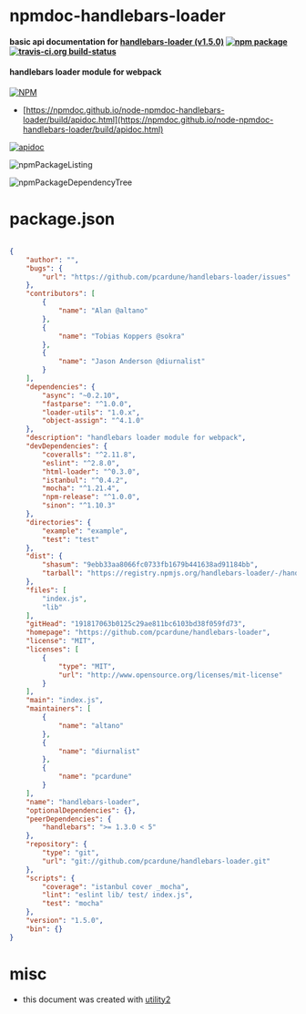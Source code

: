 # npmdoc-handlebars-loader

#### basic api documentation for  [handlebars-loader (v1.5.0)](https://github.com/pcardune/handlebars-loader)  [![npm package](https://img.shields.io/npm/v/npmdoc-handlebars-loader.svg?style=flat-square)](https://www.npmjs.org/package/npmdoc-handlebars-loader) [![travis-ci.org build-status](https://api.travis-ci.org/npmdoc/node-npmdoc-handlebars-loader.svg)](https://travis-ci.org/npmdoc/node-npmdoc-handlebars-loader)

#### handlebars loader module for webpack

[![NPM](https://nodei.co/npm/handlebars-loader.png?downloads=true&downloadRank=true&stars=true)](https://www.npmjs.com/package/handlebars-loader)

- [https://npmdoc.github.io/node-npmdoc-handlebars-loader/build/apidoc.html](https://npmdoc.github.io/node-npmdoc-handlebars-loader/build/apidoc.html)

[![apidoc](https://npmdoc.github.io/node-npmdoc-handlebars-loader/build/screenCapture.buildCi.browser.%252Ftmp%252Fbuild%252Fapidoc.html.png)](https://npmdoc.github.io/node-npmdoc-handlebars-loader/build/apidoc.html)

![npmPackageListing](https://npmdoc.github.io/node-npmdoc-handlebars-loader/build/screenCapture.npmPackageListing.svg)

![npmPackageDependencyTree](https://npmdoc.github.io/node-npmdoc-handlebars-loader/build/screenCapture.npmPackageDependencyTree.svg)



# package.json

```json

{
    "author": "",
    "bugs": {
        "url": "https://github.com/pcardune/handlebars-loader/issues"
    },
    "contributors": [
        {
            "name": "Alan @altano"
        },
        {
            "name": "Tobias Koppers @sokra"
        },
        {
            "name": "Jason Anderson @diurnalist"
        }
    ],
    "dependencies": {
        "async": "~0.2.10",
        "fastparse": "^1.0.0",
        "loader-utils": "1.0.x",
        "object-assign": "^4.1.0"
    },
    "description": "handlebars loader module for webpack",
    "devDependencies": {
        "coveralls": "^2.11.8",
        "eslint": "^2.8.0",
        "html-loader": "^0.3.0",
        "istanbul": "^0.4.2",
        "mocha": "^1.21.4",
        "npm-release": "^1.0.0",
        "sinon": "^1.10.3"
    },
    "directories": {
        "example": "example",
        "test": "test"
    },
    "dist": {
        "shasum": "9ebb33aa8066fc0733fb1679b441638ad91184bb",
        "tarball": "https://registry.npmjs.org/handlebars-loader/-/handlebars-loader-1.5.0.tgz"
    },
    "files": [
        "index.js",
        "lib"
    ],
    "gitHead": "191817063b0125c29ae811bc6103bd38f059fd73",
    "homepage": "https://github.com/pcardune/handlebars-loader",
    "license": "MIT",
    "licenses": [
        {
            "type": "MIT",
            "url": "http://www.opensource.org/licenses/mit-license"
        }
    ],
    "main": "index.js",
    "maintainers": [
        {
            "name": "altano"
        },
        {
            "name": "diurnalist"
        },
        {
            "name": "pcardune"
        }
    ],
    "name": "handlebars-loader",
    "optionalDependencies": {},
    "peerDependencies": {
        "handlebars": ">= 1.3.0 < 5"
    },
    "repository": {
        "type": "git",
        "url": "git://github.com/pcardune/handlebars-loader.git"
    },
    "scripts": {
        "coverage": "istanbul cover _mocha",
        "lint": "eslint lib/ test/ index.js",
        "test": "mocha"
    },
    "version": "1.5.0",
    "bin": {}
}
```



# misc
- this document was created with [utility2](https://github.com/kaizhu256/node-utility2)
